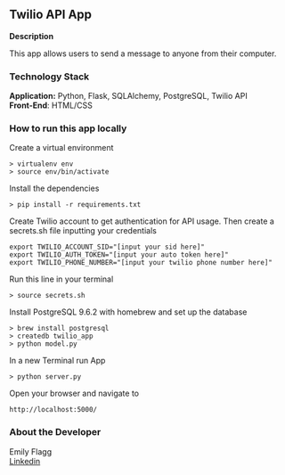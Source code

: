 Twilio API App
--------

**Description**

This app allows users to send a message to anyone from their computer.


### Technology Stack

**Application:** Python, Flask, SQLAlchemy, PostgreSQL, Twilio API    
**Front-End**: HTML/CSS


### How to run this app locally


Create a virtual environment 

```
> virtualenv env
> source env/bin/activate
```

Install the dependencies

```
> pip install -r requirements.txt
```

Create Twilio account to get authentication for API usage. Then create a secrets.sh file inputting your credentials

```
export TWILIO_ACCOUNT_SID="[input your sid here]"
export TWILIO_AUTH_TOKEN="[input your auto token here]"
export TWILIO_PHONE_NUMBER="[input your twilio phone number here]"
```

Run this line in your terminal

```
> source secrets.sh
```

Install PostgreSQL 9.6.2 with homebrew and set up the database

```
> brew install postgresql
> createdb twilio_app
> python model.py
```

In a new Terminal run App

```
> python server.py
```

Open your browser and navigate to 

```
http://localhost:5000/
```


### About the Developer    
Emily Flagg  
[Linkedin](https://www.linkedin.com/in/emilyflagg)    